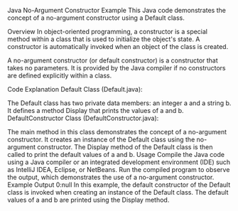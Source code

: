 Java No-Argument Constructor Example
This Java code demonstrates the concept of a no-argument constructor using a Default class.

Overview
In object-oriented programming, a constructor is a special method within a class that is used to initialize the object's state. A constructor is automatically invoked when an object of the class is created.

A no-argument constructor (or default constructor) is a constructor that takes no parameters. It is provided by the Java compiler if no constructors are defined explicitly within a class.

Code Explanation
Default Class (Default.java):

The Default class has two private data members: an integer a and a string b.
It defines a method Display that prints the values of a and b.
DefaultConstructor Class (DefaultConstructor.java):

The main method in this class demonstrates the concept of a no-argument constructor.
It creates an instance of the Default class using the no-argument constructor.
The Display method of the Default class is then called to print the default values of a and b.
Usage
Compile the Java code using a Java compiler or an integrated development environment (IDE) such as IntelliJ IDEA, Eclipse, or NetBeans.
Run the compiled program to observe the output, which demonstrates the use of a no-argument constructor.
Example Output
0:null
In this example, the default constructor of the Default class is invoked when creating an instance of the Default class. The default values of a and b are printed using the Display method.
